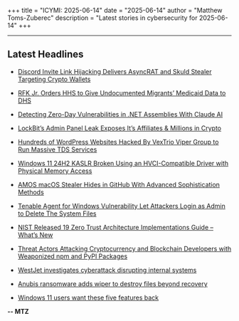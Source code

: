 +++
title = "ICYMI: 2025-06-14"
date = "2025-06-14"
author = "Matthew Toms-Zuberec"
description = "Latest stories in cybersecurity for 2025-06-14"
+++

---------------------------------------------------------------------------
## Latest Headlines
- [Discord Invite Link Hijacking Delivers AsyncRAT and Skuld Stealer Targeting Crypto Wallets](https://thehackernews.com/2025/06/discord-invite-link-hijacking-delivers.html)

- [RFK Jr. Orders HHS to Give Undocumented Migrants’ Medicaid Data to DHS](https://www.wired.com/story/rfk-jr-orders-hhs-to-give-undocumented-migrants-medicaid-data-to-dhs/)

- [Detecting Zero-Day Vulnerabilities in .NET Assemblies With Claude AI](https://cybersecuritynews.com/zero-day-vulnerabilities-in-net-assemblies/)

- [LockBit’s Admin Panel Leak Exposes It’s Affiliates & Millions in Crypto](https://cybersecuritynews.com/lockbits-admin-panel-leak/)

- [Hundreds of WordPress Websites Hacked By VexTrio Viper Group to Run Massive TDS Services](https://cybersecuritynews.com/hundreds-of-wordpress-websites-hacked-by-vextrio-viper-group/)

- [Windows 11 24H2 KASLR Broken Using an HVCI-Compatible Driver with Physical Memory Access](https://cybersecuritynews.com/windows-11-24h2-kaslr-broken-using-an-hvci-compatible-driver/)

- [AMOS macOS Stealer Hides in GitHub With Advanced Sophistication Methods](https://cybersecuritynews.com/amos-macos-stealer-hides-in-github/)

- [Tenable Agent for Windows Vulnerability Let Attackers Login as Admin to Delete The System Files](https://cybersecuritynews.com/tenable-agent-for-windows-vulnerability/)

- [NIST Released 19 Zero Trust Architecture Implementations Guide –  What’s New](https://cybersecuritynews.com/nist-zero-trust-architecture-guide/)

- [Threat Actors Attacking Cryptocurrency and Blockchain Developers with Weaponized npm and PyPI Packages](https://cybersecuritynews.com/threat-actors-attacking-cryptocurrency-and-blockchain-developers/)

- [WestJet investigates cyberattack disrupting internal systems](https://www.bleepingcomputer.com/news/security/westjet-investigates-cyberattack-disrupting-internal-systems/)

- [Anubis ransomware adds wiper to destroy files beyond recovery](https://www.bleepingcomputer.com/news/security/anubis-ransomware-adds-wiper-to-destroy-files-beyond-recovery/)

- [Windows 11 users want these five features back](https://www.bleepingcomputer.com/news/microsoft/windows-11-users-want-these-five-features-back/)

**-- MTZ**